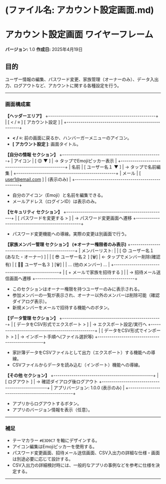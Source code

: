 # (ファイル名: アカウント設定画面.md)

# アカウント設定画面 ワイヤーフレーム

**バージョン:** 1.0
**作成日:** 2025年4月19日

## 目的
ユーザー情報の編集、パスワード変更、家族管理（オーナーのみ）、データ入出力、ログアウトなど、アカウントに関する各種設定を行う。

---

### 画面構成案

**【ヘッダーエリア】**
+------------------------------------------------------+
| [ < / ≡ ]        [ アカウント設定 ]                  |
+------------------------------------------------------+

* **< / ≡**: 前の画面に戻るか、ハンバーガーメニューのアイコン。
* **[ アカウント設定 ]**: 画面タイトル。

**【自分の情報 セクション】**
+--------------------------------------------------+
| アイコン   | [ 😊 ▼ ]       | -> タップでEmojiピッカー表示 |
+--------------------------------------------------+
| 名前       | [ ユーザー名１ ▼ ] | -> タップで名前編集     |
+--------------------------------------------------+
| メール     | [ user1@email.com ] | (表示のみ)           |
+--------------------------------------------------+

* 自分のアイコン（Emoji）と名前を編集できる。
* メールアドレス（ログインID）は表示のみ。

**【セキュリティ セクション】**
+--------------------------------------------------+
| [ パスワードを変更する > ]                       | -> パスワード変更画面へ遷移
+--------------------------------------------------+

* パスワード変更機能への導線。実際の変更は別画面で行う。

**【家族メンバー管理 セクション】 (※オーナー権限者のみ表示)**
+--------------------------------------------------+
| メンバーリスト: |
|   [ 😊 ユーザー名１ (あなた・オーナー) ]         |
|   [ 😎 ユーザー名２ ]             [🗑️] | <- タップでメンバー削除(確認有)
|   [ 🧑‍💻 ユーザー名３ ]             [🗑️] |
|   ... (他のメンバー) ...                           |
+--------------------------------------------------+
|          [ + メールで家族を招待する ]            | | -> 招待メール送信画面へ遷移
+--------------------------------------------------+

* このセクションはオーナー権限を持つユーザーのみに表示される。
* 参加メンバーの一覧が表示され、オーナー以外のメンバーは削除可能（確認ダイアログ表示）。
* 新規メンバーをメールで招待する機能へのボタン。

**【データ管理 セクション】**
+--------------------------------------------------+
| [ データをCSV形式でエクスポート > ]              | -> エクスポート設定/実行へ
+--------------------------------------------------+
| [ データをCSV形式でインポート > ]              | -> インポート手順へ(ファイル選択等)
+--------------------------------------------------+

* 家計簿データをCSVファイルとして出力（エクスポート）する機能への導線。
* CSVファイルからデータを読み込む（インポート）機能への導線。

**【その他 セクション】**
+--------------------------------------------------+
| [ ログアウト ]                                   | -> 確認ダイアログ後ログアウト
+--------------------------------------------------+
| アプリバージョン: 1.0.0 (表示のみ)               |
+--------------------------------------------------+

* アプリからログアウトするボタン。
* アプリのバージョン情報を表示（任意）。

---

### 補足
* テーマカラー `#E3D9C7` を軸にデザインする。
* アイコン編集はEmojiピッカーを使用する。
* パスワード変更画面、招待メール送信画面、CSV入出力の詳細な仕様・画面は別途必要に応じて設計する。
* CSV入出力の詳細検討時には、一般的なアプリの事例などを参考に仕様を決定する。

---
